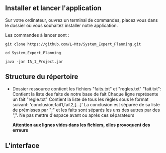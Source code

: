 ## Installer et lancer l'application

Sur votre ordinateur, ouvrez un terminal de commandes, placez vous dans le dossier où vous souhaitez installer notre application.

Les commandes à lancer sont :
```
git clone https://github.com/L-Mts/System_Expert_Planning.git
```
```
cd System_Expert_Planning
```
```
java -jar IA_1_Project.jar
```

## Structure du répertoire

- Dossier ressource contient les fichiers "faits.txt" et "regles.txt"
    "fait.txt":
        Contient la liste des faits de notre base de fait
        Chaque ligne représente un fait
    "regle.txt"
        Contient la liste de tous les règles sous le format suivant:
            'conclusion;fait1,fait2,[...]'
                La conclusion est séparée de sa liste de prémisses par ";" et les faits sont séparés les uns des autres par des ",".
                Ne pas mettre d'espace avant ou après ces séparateurs
  
    **Attention aux lignes vides dans les fichiers, elles provoquent des erreurs**

## L'interface
